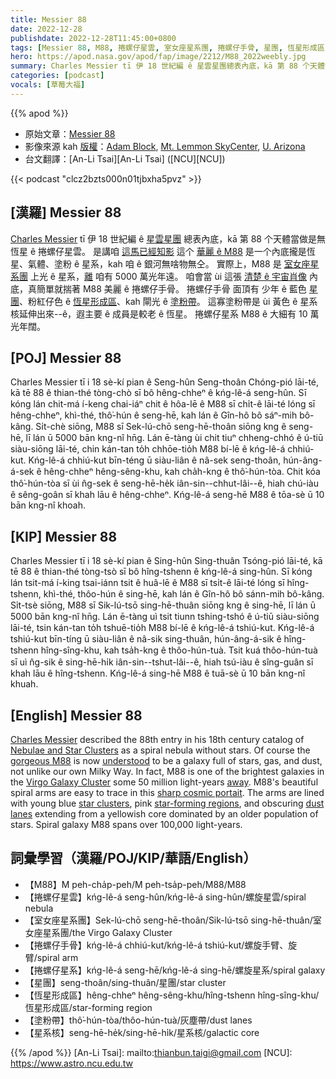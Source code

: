 ```yaml
---
title: Messier 88
date: 2022-12-28
publishdate: 2022-12-28T11:45:00+0800
tags: [Messier 88, M88, 捲螺仔星雲, 室女座星系團, 捲螺仔手骨, 星團, 恆星形成區, 塗粉帶, 星系核, 捲螺仔星系]
hero: https://apod.nasa.gov/apod/fap/image/2212/M88_2022weebly.jpg
summary: Charles Messier tī 伊 18 世紀編 ê 星雲星團總表內底，kā 第 88 个天體當做是無恆星 ê 捲螺仔星雲。
categories: [podcast]
vocals: [草莓大福]
---
```


{{% apod %}}

- 原始文章：[Messier 88](https://apod.nasa.gov/apod/ap221228.html)
- 影像來源 kah [版權][copyright]：[Adam Block](http://www.caelumobservatory.com/index.html), [Mt. Lemmon SkyCenter](http://skycenter.arizona.edu/), [U. Arizona](http://www.as.arizona.edu/)
- 台文翻譯：[An-Li Tsai][An-Li Tsai] ([NCU][NCU])

{{< podcast "clcz2bzts000n01tjbxha5pvz" >}}

## [漢羅] Messier 88
[Charles Messier][Charles Messier] tī 伊 18 世紀編 ê [星雲星團][Nebulae and Star Clusters] 總表內底，kā 第 88 个天體當做是無恆星 ê 捲螺仔星雲。
是講咱 [這馬已經知影][understood] 這个 [華麗 ê M88][gorgeous M88] 是一个內底攏是恆星、氣體、塗粉 ê 星系，kah 咱 ê 銀河無啥物無仝。
實際上，M88 是 [室女座星系團][Virgo Galaxy Cluster] 上光 ê 星系，[離][away] 咱有 5000 萬光年遠。
咱會當 ùi 這張 [清楚 ê 宇宙肖像][sharp cosmic portait] 內底，真簡單就揣著 M88 美麗 ê 捲螺仔手骨。
捲螺仔手骨 面頂有 少年 ê 藍色 [星團][star clusters]、粉紅仔色 ê [恆星形成區][star-forming regions]、kah 閘光 ê [塗粉帶][dust lanes]。
這寡塗粉帶是 ùi 黃色 ê 星系核延伸出來--ê，遐主要 ê 成員是較老 ê 恆星。
捲螺仔星系 M88 ê 大細有 10 萬光年闊。


## [POJ] Messier 88
Charles Messier tī i 18 sè-kí pian ê Seng-hûn Seng-thoân Chóng-pió lāi-té, kā tē 88 ê thian-thé tòng-chò sī bô hêng-chheⁿ ê kńg-lê-á seng-hûn.
Sī kóng lán chit-má í-keng chai-iáⁿ chit ê hôa-lē ê M88 sī chi̍t-ê lāi-té lóng sī hêng-chheⁿ, khì-thé, thô͘-hún ê seng-hē, kah lán ê Gîn-hô bô sáⁿ-mih bô-kâng.
Si̍t-chè siōng, M88 sī Sek-lú-chō seng-hē-thoân siōng kng ê seng-hē, lī lán ū  5000 bān kng-nî hn̄g.
Lán ē-tàng ùi chit tiuⁿ chheng-chhó ê ú-tiū siàu-siōng lāi-té, chin kán-tan to̍h chhōe-tio̍h M88 bí-lē ê kńg-lê-á chhiú-kut.
Kńg-lê-á chhiú-kut bīn-téng ū siàu-liân ê nâ-sek seng-thoân, hún-âng-á-sek ê hêng-chheⁿ hêng-sêng-khu, kah cha̍h-kng ê thô͘-hún-tòa.
Chit kóa thô͘-hún-tòa sī ùi n̂g-sek ê seng-hē-he̍k iân-sin--chhut-lâi--ê, hiah chú-iàu ê sêng-goân sī khah lāu ê hêng-chheⁿ.
Kńg-lê-á seng-hē M88 ê tōa-sè ū 10 bān kng-nî khoah.

## [KIP] Messier 88
Charles Messier tī i 18 sè-kí pian ê Sing-hûn Sing-thuân Tsóng-pió lāi-té, kā tē 88 ê thian-thé tòng-tsò sī bô hîng-tshenn ê kńg-lê-á sing-hûn.
Sī kóng lán tsit-má í-king tsai-iánn tsit ê huâ-lē ê M88 sī tsi̍t-ê lāi-té lóng sī hîng-tshenn, khì-thé, thôo-hún ê sing-hē, kah lán ê Gîn-hô bô sánn-mih bô-kâng.
Si̍t-tsè siōng, M88 sī Sik-lú-tsō sing-hē-thuân siōng kng ê sing-hē, lī lán ū  5000 bān kng-nî hn̄g.
Lán ē-tàng uì tsit tiunn tshing-tshó ê ú-tiū siàu-siōng lāi-té, tsin kán-tan to̍h tshuē-tio̍h M88 bí-lē ê kńg-lê-á tshiú-kut.
Kńg-lê-á tshiú-kut bīn-tíng ū siàu-liân ê nâ-sik sing-thuân, hún-âng-á-sik ê hîng-tshenn hîng-sîng-khu, kah tsa̍h-kng ê thôo-hún-tuà.
Tsit kuá thôo-hún-tuà sī uì n̂g-sik ê sing-hē-hi̍k iân-sin--tshut-lâi--ê, hiah tsú-iàu ê sîng-guân sī khah lāu ê hîng-tshenn.
Kńg-lê-á sing-hē M88 ê tuā-sè ū 10 bān kng-nî khuah.

## [English] Messier 88
[Charles Messier][Charles Messier] described the 88th entry in his 18th century catalog of [Nebulae and Star Clusters][Nebulae and Star Clusters] as a spiral nebula without stars.
Of course the [gorgeous M88][gorgeous M88] is now [understood][understood] to be a galaxy full of stars, gas, and dust, not unlike our own Milky Way.
In fact, M88 is one of the brightest galaxies in the [Virgo Galaxy Cluster][Virgo Galaxy Cluster] some 50 million light-years [away][away].
M88's beautiful spiral arms are easy to trace in this [sharp cosmic portait][sharp cosmic portait].
The arms are lined with young blue [star clusters][star clusters], pink [star-forming regions][star-forming regions], and obscuring [dust lanes][dust lanes] extending from a yellowish core dominated by an older population of stars.
Spiral galaxy M88 spans over 100,000 light-years.


## 詞彙學習（漢羅/POJ/KIP/華語/English）
- 【M88】M peh-cha̍p-peh/M peh-tsa̍p-peh/M88/M88
- 【捲螺仔星雲】kńg-lê-á seng-hûn/kńg-lê-á sing-hûn/螺旋星雲/spiral nebula
- 【室女座星系團】Sek-lú-chō seng-hē-thoân/Sik-lú-tsō sing-hē-thuân/室女座星系團/the Virgo Galaxy Cluster
- 【捲螺仔手骨】kńg-lê-á chhiú-kut/kńg-lê-á tshiú-kut/螺旋手臂、旋臂/spiral arm
- 【捲螺仔星系】kńg-lê-á seng-hē/kńg-lê-á sing-hē/螺旋星系/spiral galaxy
- 【星團】seng-thoân/sing-thuân/星團/star cluster
- 【恆星形成區】hêng-chheⁿ hêng-sêng-khu/hîng-tshenn hîng-sîng-khu/恆星形成區/star-forming region
- 【塗粉帶】thô͘-hún-tòa/thôo-hún-tuà/灰塵帶/dust lanes
- 【星系核】seng-hē-he̍k/sing-hē-hi̍k/星系核/galactic core


{{% /apod %}}
[An-Li Tsai]: mailto:thianbun.taigi@gmail.com
[NCU]: https://www.astro.ncu.edu.tw

[copyright]: https://apod.nasa.gov/apod/fap/lib/about_apod.html#srapply
[License]: https://creativecommons.org/licenses/by/2.0/


[Charles Messier]:https://www.nasa.gov/content/explore-the-night-sky-hubble-s-messier-catalog-bio
[Nebulae and Star Clusters]:https://www.flickr.com/photos/nasahubble/sets/72157687169041265
[gorgeous M88]:https://www.nasa.gov/feature/goddard/2018/messier-88
[understood]:https://apod.nasa.gov/apod/ap200430.html
[Virgo Galaxy Cluster]:http://www.atlasoftheuniverse.com/galgrps/vir.html
[away]:http://nedwww.ipac.caltech.edu/cgi-bin/nDistance?name=MESSIER+088
[sharp cosmic portait]:https://www.adamblockphotos.com/m88.html 
[star clusters]:https://apod.nasa.gov/apod/ap990402.html
[star-forming regions]:https://apod.nasa.gov/apod/ap080928.html
[dust lanes]:https://apod.nasa.gov/apod/ap090615.html

